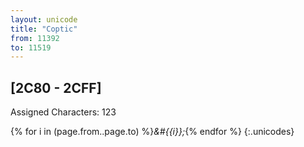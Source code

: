 ```yaml
---
layout: unicode
title: "Coptic"
from: 11392
to: 11519
---
```


## 	[2C80 - 2CFF]

Assigned Characters: 123

{% for i in (page.from..page.to) %}<i>&#{{i}};</i>{% endfor %}
{:.unicodes}
